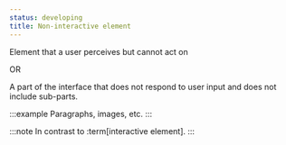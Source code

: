 ```yaml
---
status: developing
title: Non-interactive element
---
```


Element that a user perceives but cannot act on

OR

A part of the interface that does not respond to user input and does not include sub-parts.

:::example
Paragraphs, images, etc.
:::

:::note
In contrast to :term[interactive element].
:::